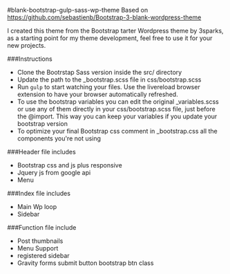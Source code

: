 #blank-bootstrap-gulp-sass-wp-theme
Based on
https://github.com/sebastienb/Bootstrap-3-blank-wordpress-theme

I created this theme from the Bootstrap tarter Wordpress theme by 3sparks, as a starting point for my theme development, feel free to use it for your new projects. 

###Instructions
* Clone the Bootrstap Sass version inside the src/ directory
* Update the path to the _bootstrap.scss file in css/bootstrap.scss
* Run `gulp` to start watching your files. Use the livereload browser extension to have your browser automatically refreshed.
* To use the bootstrap variables you can edit the original _variables.scss or use any of them directly in your css/bootstrap.scss file, just before the @import. This way you can keep your variables if you update your bootstrap version
* To optimize your final Bootstrap css comment in _bootstrap.css all the components you're not using


###Header file includes
* Bootstrap css and js plus responsive
* Jquery js from google api
* Menu

###Index file includes
* Main Wp loop
* Sidebar

###Function file include
* Post thumbnails
* Menu Support
* registered sidebar
* Gravity forms submit button bootstrap btn class

